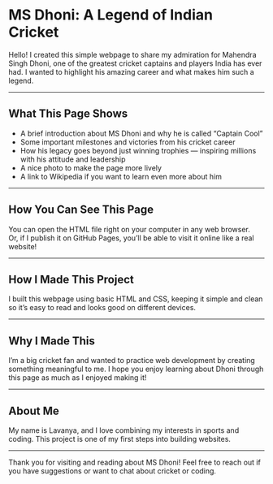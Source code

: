 
# MS Dhoni: A Legend of Indian Cricket

Hello! I created this simple webpage to share my admiration for Mahendra Singh Dhoni, one of the greatest cricket captains and players India has ever had. I wanted to highlight his amazing career and what makes him such a legend.

---

## What This Page Shows

- A brief introduction about MS Dhoni and why he is called “Captain Cool”
- Some important milestones and victories from his cricket career
- How his legacy goes beyond just winning trophies — inspiring millions with his attitude and leadership
- A nice photo to make the page more lively
- A link to Wikipedia if you want to learn even more about him

---

## How You Can See This Page

You can open the HTML file right on your computer in any web browser.  
Or, if I publish it on GitHub Pages, you’ll be able to visit it online like a real website!

---

## How I Made This Project

I built this webpage using basic HTML and CSS, keeping it simple and clean so it’s easy to read and looks good on different devices.

---

## Why I Made This

I’m a big cricket fan and wanted to practice web development by creating something meaningful to me. I hope you enjoy learning about Dhoni through this page as much as I enjoyed making it!

---

## About Me

My name is Lavanya, and I love combining my interests in sports and coding. This project is one of my first steps into building websites.

---

Thank you for visiting and reading about MS Dhoni! Feel free to reach out if you have suggestions or want to chat about cricket or coding.

